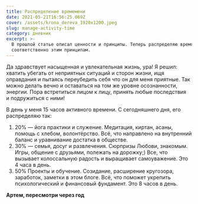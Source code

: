 ```yaml
---
title: Распределение времемени
date: 2021-05-21T16:56:25.069Z
cover: /assets/krona_dereva_1920x1200.jpeg
slug: manage-activity-time
category: дневник
excerpt: >-
  В прошлой статье описал ценности и принципы. Теперь распределяю время
  соответственно этим принципам.
---
```

<p>Да&nbsp;здравствует насыщенная и&nbsp;увлекательная жизнь, ура! Я&nbsp;решил: хватить убегать от&nbsp;неприятных ситуаций и&nbsp;сторон жизни, ищя оправдания и&nbsp;пытаясь переубедить себя что он&nbsp;для меня приятные. Так можно делать вечно и&nbsp;оставаться на&nbsp;том&nbsp;же уровне осознанности, энергии. Пора встретиться лицом к&nbsp;лицу, принять любые последствия и&nbsp;подружиться с ними!</p>
<p>В&nbsp;день у&nbsp;меня 15 часов активного времени. С&nbsp;сегодняшнего дня, его распределяю так:</p>
<ol>
  <li>20%&nbsp;&mdash; йога практики и&nbsp;служение. Медитация, киртан, асаны, помощь с&nbsp;хлебом, волонтёрство. Всё, что направлено на&nbsp;внутренний баланс и&nbsp;уравнивание достатка в&nbsp;обществе.</li>
  <li>30%&nbsp;&mdash; семья, досуг и&nbsp;развлечения. Сюрпризы Любови, знакомым. Игры, общение с&nbsp;друзьями, полежать на&nbsp;дорожку;) Все, что вызывает колоссальную радость и&nbsp;выращивает самоуважение. Это 4 часа в&nbsp;день.</li>
  <li>50% Проекты и&nbsp;обучение. Созидание, расширение кругозора, заработок, заметки в&nbsp;этом блоге. Всё, что поможет укрепить психологический и&nbsp;финансовый фундамент. Это 8 часов в день.</li>
</ol>

<p><strong>Артем, пересмотри через год</strong></p>
